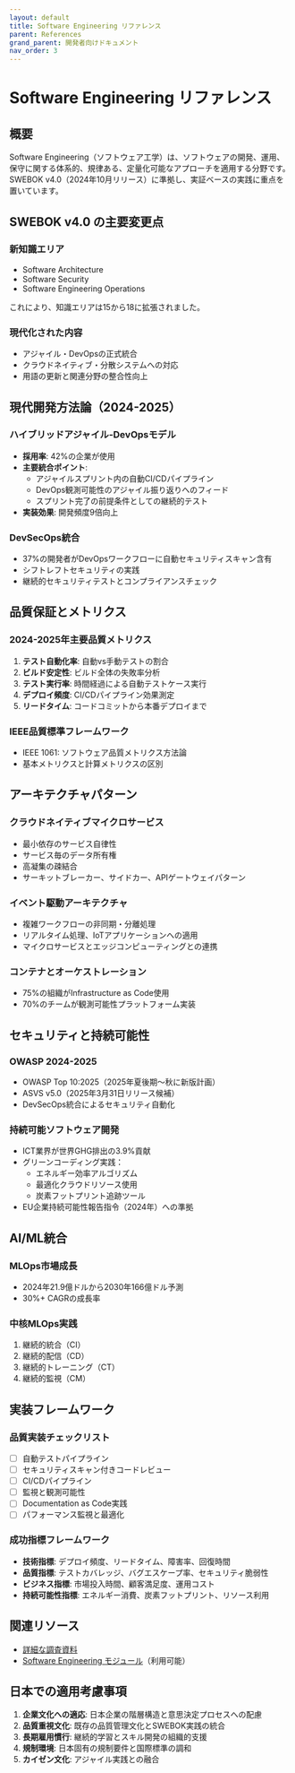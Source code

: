 ```yaml
---
layout: default
title: Software Engineering リファレンス
parent: References
grand_parent: 開発者向けドキュメント
nav_order: 3
---
```


# Software Engineering リファレンス

## 概要

Software Engineering（ソフトウェア工学）は、ソフトウェアの開発、運用、保守に関する体系的、規律ある、定量化可能なアプローチを適用する分野です。SWEBOK v4.0（2024年10月リリース）に準拠し、実証ベースの実践に重点を置いています。

## SWEBOK v4.0 の主要変更点

### 新知識エリア
- Software Architecture
- Software Security
- Software Engineering Operations

これにより、知識エリアは15から18に拡張されました。

### 現代化された内容
- アジャイル・DevOpsの正式統合
- クラウドネイティブ・分散システムへの対応
- 用語の更新と関連分野の整合性向上

## 現代開発方法論（2024-2025）

### ハイブリッドアジャイル-DevOpsモデル
- **採用率**: 42%の企業が使用
- **主要統合ポイント**:
  - アジャイルスプリント内の自動CI/CDパイプライン
  - DevOps観測可能性のアジャイル振り返りへのフィード
  - スプリント完了の前提条件としての継続的テスト
- **実装効果**: 開発頻度9倍向上

### DevSecOps統合
- 37%の開発者がDevOpsワークフローに自動セキュリティスキャン含有
- シフトレフトセキュリティの実践
- 継続的セキュリティテストとコンプライアンスチェック

## 品質保証とメトリクス

### 2024-2025年主要品質メトリクス
1. **テスト自動化率**: 自動vs手動テストの割合
2. **ビルド安定性**: ビルド全体の失敗率分析
3. **テスト実行率**: 時間経過による自動テストケース実行
4. **デプロイ頻度**: CI/CDパイプライン効果測定
5. **リードタイム**: コードコミットから本番デプロイまで

### IEEE品質標準フレームワーク
- IEEE 1061: ソフトウェア品質メトリクス方法論
- 基本メトリクスと計算メトリクスの区別

## アーキテクチャパターン

### クラウドネイティブマイクロサービス
- 最小依存のサービス自律性
- サービス毎のデータ所有権
- 高凝集の疎結合
- サーキットブレーカー、サイドカー、APIゲートウェイパターン

### イベント駆動アーキテクチャ
- 複雑ワークフローの非同期・分離処理
- リアルタイム処理、IoTアプリケーションへの適用
- マイクロサービスとエッジコンピューティングとの連携

### コンテナとオーケストレーション
- 75%の組織がInfrastructure as Code使用
- 70%のチームが観測可能性プラットフォーム実装

## セキュリティと持続可能性

### OWASP 2024-2025
- OWASP Top 10:2025（2025年夏後期～秋に新版計画）
- ASVS v5.0（2025年3月31日リリース候補）
- DevSecOps統合によるセキュリティ自動化

### 持続可能ソフトウェア開発
- ICT業界が世界GHG排出の3.9%貢献
- グリーンコーディング実践：
  - エネルギー効率アルゴリズム
  - 最適化クラウドリソース使用
  - 炭素フットプリント追跡ツール
- EU企業持続可能性報告指令（2024年）への準拠

## AI/ML統合

### MLOps市場成長
- 2024年21.9億ドルから2030年166億ドル予測
- 30%+ CAGRの成長率

### 中核MLOps実践
1. 継続的統合（CI）
2. 継続的配信（CD）
3. 継続的トレーニング（CT）
4. 継続的監視（CM）

## 実装フレームワーク

### 品質実装チェックリスト
- [ ] 自動テストパイプライン
- [ ] セキュリティスキャン付きコードレビュー
- [ ] CI/CDパイプライン
- [ ] 監視と観測可能性
- [ ] Documentation as Code実践
- [ ] パフォーマンス監視と最適化

### 成功指標フレームワーク
- **技術指標**: デプロイ頻度、リードタイム、障害率、回復時間
- **品質指標**: テストカバレッジ、バグエスケープ率、セキュリティ脆弱性
- **ビジネス指標**: 市場投入時間、顧客満足度、運用コスト
- **持続可能性指標**: エネルギー消費、炭素フットプリント、リソース利用

## 関連リソース

- [詳細な調査資料](/home/dobachi/Sources/AI_Instruction_Kits/docs/references/expertise/software_engineering_best_practices_2024.md)
- [Software Engineering モジュール](/home/dobachi/Sources/AI_Instruction_Kits/modular/ja/modules/expertise/software_engineering.md)（利用可能）

## 日本での適用考慮事項

1. **企業文化への適応**: 日本企業の階層構造と意思決定プロセスへの配慮
2. **品質重視文化**: 既存の品質管理文化とSWEBOK実践の統合
3. **長期雇用慣行**: 継続的学習とスキル開発の組織的支援
4. **規制環境**: 日本固有の規制要件と国際標準の調和
5. **カイゼン文化**: アジャイル実践との融合